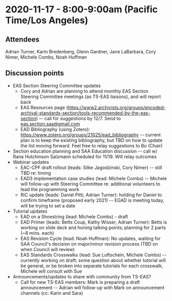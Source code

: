 # 2020-11-17 - 8:00-9:00am (Pacific Time/Los Angeles)

## Attendees
Adrian Turner, Karin Bredenberg, Glenn Gardner, Jane LaBarbara, Cory Nimer, Michele Combs, Noah Huffman

## Discussion points

- EAS Section Steering Committee updates
  - Cory and Adrian are planning to attend monthly EAS Section Steering Committee meetings (as TS-EAS liaisons), and will report back
  - EAS Resources page (https://www2.archivists.org/groups/encoded-archival-standards-section/tools-recommended-by-the-eas-section) -- call for suggestions by 12/7. Send to eas.section.saa@gmail.com 
  - EAD Bibliography (using Zotero):  https://www.zotero.org/groups/21025/ead_bibliography -- current plan is to keep the existing bibliography, but TBD on how to update the list moving forward. Feel free to relay suggestions to Bo (Chair)
- Section education planning and SAA Education discussion -- call w/ Rana Hutchinson Salzmann scheduled for 11/19. Will relay outcomes
- Webinar updates
  - EAC-CPF draft rollout (leads: Silke Jagodzinski, Cory Nimer) -- still TBD re: timing
  - EAD3 implementation case studies (lead: Michele Combs) -- Michele will follow-up with Steering Committee re: additional volunteers to lead the programming work
  - RiC update (leads: Daniel Pitti, Adrian Turner): holding for Daniel to confirm timeframe (proposed early 2021) -- EGAD is meeting today, will be trying to set a date
- Tutorial updates
  - EAD on a Shoestring (lead: Michele Combs) - draft
  - EAD Primer (leads: Betts Coup, Kathy Wisser, Adrian Turner): Betts is working on slide deck and honing talking points; planning for 2 parts (~8 mins. each)
  - EAS Revision Cycle (lead: Noah Huffman): No updates, waiting for SAA Council's decision on major/minor revision process (TBD on when Council will review)
  - EAS Standards Crosswalks (lead: Sue Luftschein, Michele Combs) -- currently working on draft; some question about whether tutorial will be general, or be broken into separate tutorials for each crosswalk; Michele will consult with Sue
- Announcements/updates to share with community from TS-EAS?
  - Call for new TS-EAS members: Mark is preparing a draft announcement -- Adrian will follow-up with Mark on announcement channels (cc: Karin and Sara)
